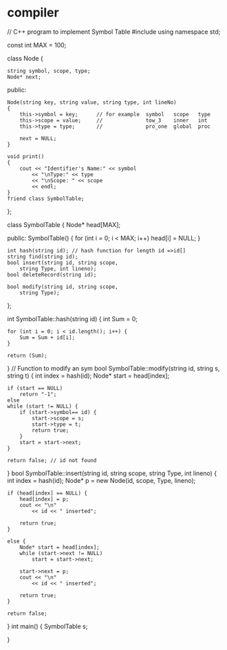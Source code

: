 # compiler
// C++ program to implement Symbol Table
#include <iostream>
using namespace std;

const int MAX = 100;

class Node {

	string symbol, scope, type;
	Node* next;

public:

	Node(string key, string value, string type, int lineNo)
	{
		this->symbol = key;      // for example  symbol   scope   type
		this->scope = value;     //              tow_3    inner   int
		this->type = type;       //              pro_one  global  proc

		next = NULL;
	}

	void print()
	{
		cout << "Identifier's Name:" << symbol
			<< "\nType:" << type
			<< "\nScope: " << scope
			<< endl;
	}
	friend class SymbolTable;
};

class SymbolTable {
	Node* head[MAX];

public:
	SymbolTable()
	{
		for (int i = 0; i < MAX; i++)
			head[i] = NULL;
	}

	int hash(string id); // hash function for length id =>id[]
	string find(string id);
	bool insert(string id, string scope,
		string Type, int lineno);
	bool deleteRecord(string id);

	bool modify(string id, string scope,
		string Type);
};

int SymbolTable::hash(string id)
{
	int Sum = 0;

	for (int i = 0; i < id.length(); i++) {
		Sum = Sum + id[i];
	}

	return (Sum);
}
// Function to modify an sym
bool SymbolTable::modify(string id, string s,
	string t)
{
	int index = hash(id);
	Node* start = head[index];

	if (start == NULL)
		return "-1";
	else
	while (start != NULL) {
		if (start->symbol== id) {
			start->scope = s;
			start->type = t;
			return true;
		}
		start = start->next;
	}

	return false; // id not found
}
bool SymbolTable::insert(string id, string scope,
	string Type, int lineno)
{
	int index = hash(id);
	Node* p = new Node(id, scope, Type, lineno);

	if (head[index] == NULL) {
		head[index] = p;
		cout << "\n"
			<< id << " inserted";

		return true;
	}

	else {
		Node* start = head[index];
		while (start->next != NULL)
			start = start->next;

		start->next = p;
		cout << "\n"
			<< id << " inserted";

		return true;
	}

	return false;
}
int main()
{
	SymbolTable s;
	
}
